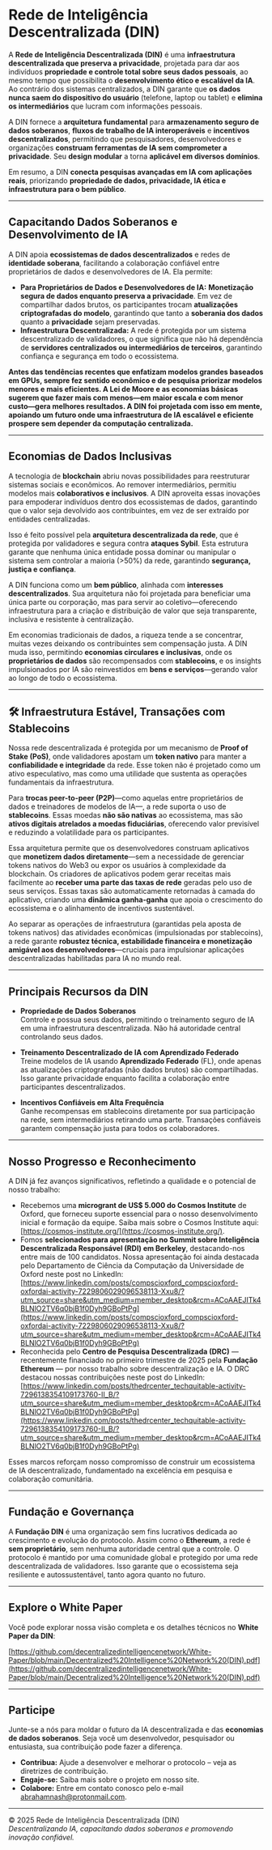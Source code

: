 # Rede de Inteligência Descentralizada (DIN)

A **Rede de Inteligência Descentralizada (DIN)** é uma **infraestrutura descentralizada que preserva a privacidade**, projetada para dar aos indivíduos **propriedade e controle total sobre seus dados pessoais**, ao mesmo tempo que possibilita o **desenvolvimento ético e escalável da IA**. Ao contrário dos sistemas centralizados, a DIN garante que **os dados nunca saem do dispositivo do usuário** (telefone, laptop ou tablet) e **elimina os intermediários** que lucram com informações pessoais.

A DIN fornece a **arquitetura fundamental** para **armazenamento seguro de dados soberanos**, **fluxos de trabalho de IA interoperáveis** e **incentivos descentralizados**, permitindo que pesquisadores, desenvolvedores e organizações **construam ferramentas de IA sem comprometer a privacidade**. Seu **design modular** a torna **aplicável em diversos domínios**.

Em resumo, a DIN **conecta pesquisas avançadas em IA com aplicações reais**, priorizando **propriedade de dados, privacidade, IA ética e infraestrutura para o bem público**.

---

## Capacitando Dados Soberanos e Desenvolvimento de IA

A DIN apoia **ecossistemas de dados descentralizados** e redes de **identidade soberana**, facilitando a colaboração confiável entre proprietários de dados e desenvolvedores de IA. Ela permite:

- **Para Proprietários de Dados e Desenvolvedores de IA:** **Monetização segura de dados enquanto preserva a privacidade**. Em vez de compartilhar dados brutos, os participantes trocam **atualizações criptografadas do modelo**, garantindo que tanto a **soberania dos dados** quanto a **privacidade** sejam preservadas.
- **Infraestrutura Descentralizada:** A rede é protegida por um sistema descentralizado de validadores, o que significa que não há dependência de **servidores centralizados ou intermediários de terceiros**, garantindo confiança e segurança em todo o ecossistema.

**Antes das tendências recentes que enfatizam modelos grandes baseados em GPUs, sempre fez sentido econômico e de pesquisa priorizar modelos menores e mais eficientes. A Lei de Moore e as economias básicas sugerem que fazer mais com menos—em maior escala e com menor custo—gera melhores resultados. A DIN foi projetada com isso em mente, apoiando um futuro onde uma infraestrutura de IA escalável e eficiente prospere sem depender da computação centralizada.**

---

## Economias de Dados Inclusivas

A tecnologia de **blockchain** abriu novas possibilidades para reestruturar sistemas sociais e econômicos. Ao remover intermediários, permitiu modelos mais **colaborativos e inclusivos**. A DIN aproveita essas inovações para empoderar indivíduos dentro dos ecossistemas de dados, garantindo que o valor seja devolvido aos contribuintes, em vez de ser extraído por entidades centralizadas.

Isso é feito possível pela **arquitetura descentralizada da rede**, que é protegida por validadores e segura contra **ataques Sybil**. Esta estrutura garante que nenhuma única entidade possa dominar ou manipular o sistema sem controlar a maioria (>50%) da rede, garantindo **segurança, justiça e confiança**.

A DIN funciona como um **bem público**, alinhada com **interesses descentralizados**. Sua arquitetura não foi projetada para beneficiar uma única parte ou corporação, mas para servir ao coletivo—oferecendo infraestrutura para a criação e distribuição de valor que seja transparente, inclusiva e resistente à centralização.

Em economias tradicionais de dados, a riqueza tende a se concentrar, muitas vezes deixando os contribuintes sem compensação justa. A DIN muda isso, permitindo **economias circulares e inclusivas**, onde os **proprietários de dados** são recompensados com **stablecoins**, e os insights impulsionados por IA são reinvestidos em **bens e serviços**—gerando valor ao longo de todo o ecossistema.

---

## 🛠️ Infraestrutura Estável, Transações com Stablecoins

Nossa rede descentralizada é protegida por um mecanismo de **Proof of Stake (PoS)**, onde validadores apostam um **token nativo** para manter a **confiabilidade e integridade** da rede. Esse token não é projetado como um ativo especulativo, mas como uma utilidade que sustenta as operações fundamentais da infraestrutura.

Para **trocas peer-to-peer (P2P)**—como aquelas entre proprietários de dados e treinadores de modelos de IA—, a rede suporta o uso de **stablecoins**. Essas moedas **não são nativas** ao ecossistema, mas são **ativos digitais atrelados a moedas fiduciárias**, oferecendo valor previsível e reduzindo a volatilidade para os participantes.

Essa arquitetura permite que os desenvolvedores construam aplicativos que **monetizem dados diretamente**—sem a necessidade de gerenciar tokens nativos do Web3 ou expor os usuários à complexidade da blockchain. Os criadores de aplicativos podem gerar receitas mais facilmente ao **receber uma parte das taxas de rede** geradas pelo uso de seus serviços. Essas taxas são automaticamente retornadas à camada do aplicativo, criando uma **dinâmica ganha-ganha** que apoia o crescimento do ecossistema e o alinhamento de incentivos sustentável.

Ao separar as operações de infraestrutura (garantidas pela aposta de tokens nativos) das atividades econômicas (impulsionadas por stablecoins), a rede garante **robustez técnica, estabilidade financeira e monetização amigável aos desenvolvedores**—cruciais para impulsionar aplicações descentralizadas habilitadas para IA no mundo real.

---

## Principais Recursos da DIN

- **Propriedade de Dados Soberanos**  
  Controle e possua seus dados, permitindo o treinamento seguro de IA em uma infraestrutura descentralizada. Não há autoridade central controlando seus dados.

- **Treinamento Descentralizado de IA com Aprendizado Federado**  
  Treine modelos de IA usando **Aprendizado Federado** (FL), onde apenas as atualizações criptografadas (não dados brutos) são compartilhadas. Isso garante privacidade enquanto facilita a colaboração entre participantes descentralizados.

- **Incentivos Confiáveis em Alta Frequência**  
  Ganhe recompensas em stablecoins diretamente por sua participação na rede, sem intermediários retirando uma parte. Transações confiáveis garantem compensação justa para todos os colaboradores.

---

## Nosso Progresso e Reconhecimento

A DIN já fez avanços significativos, refletindo a qualidade e o potencial de nosso trabalho:

- Recebemos uma **microgrant de US$ 5.000 do Cosmos Institute** de Oxford, que forneceu suporte essencial para o nosso desenvolvimento inicial e formação da equipe. Saiba mais sobre o Cosmos Institute aqui: [https://cosmos-institute.org/](https://cosmos-institute.org/).
- Fomos **selecionados para apresentação no Summit sobre Inteligência Descentralizada Responsável (RDI) em Berkeley**, destacando-nos entre mais de 100 candidatos. Nossa apresentação foi ainda destacada pelo Departamento de Ciência da Computação da Universidade de Oxford neste post no LinkedIn:  
  [https://www.linkedin.com/posts/compscioxford_compscioxford-oxfordai-activity-7229806029096538113-Xxu8/?utm_source=share&utm_medium=member_desktop&rcm=ACoAAEJITk4BLNlO2TV6q0bjB1f0Dyh9GBoPtPg](https://www.linkedin.com/posts/compscioxford_compscioxford-oxfordai-activity-7229806029096538113-Xxu8/?utm_source=share&utm_medium=member_desktop&rcm=ACoAAEJITk4BLNlO2TV6q0bjB1f0Dyh9GBoPtPg)
- Reconhecida pelo **Centro de Pesquisa Descentralizada (DRC)** — recentemente financiado no primeiro trimestre de 2025 pela **Fundação Ethereum** — por nosso trabalho sobre descentralização e IA. O DRC destacou nossas contribuições neste post do LinkedIn:  
  [https://www.linkedin.com/posts/thedrcenter_techquitable-activity-7296138354109173760-II_B/?utm_source=share&utm_medium=member_desktop&rcm=ACoAAEJITk4BLNlO2TV6q0bjB1f0Dyh9GBoPtPg](https://www.linkedin.com/posts/thedrcenter_techquitable-activity-7296138354109173760-II_B/?utm_source=share&utm_medium=member_desktop&rcm=ACoAAEJITk4BLNlO2TV6q0bjB1f0Dyh9GBoPtPg)

Esses marcos reforçam nosso compromisso de construir um ecossistema de IA descentralizado, fundamentado na excelência em pesquisa e colaboração comunitária.

---

## Fundação e Governança

A **Fundação DIN** é uma organização sem fins lucrativos dedicada ao crescimento e evolução do protocolo. Assim como o **Ethereum**, a rede é **sem proprietário**, sem nenhuma autoridade central que a controle. O protocolo é mantido por uma comunidade global e protegido por uma rede descentralizada de validadores. Isso garante que o ecossistema seja resiliente e autossustentável, tanto agora quanto no futuro.

---

## Explore o White Paper

Você pode explorar nossa visão completa e os detalhes técnicos no **White Paper da DIN**:

[https://github.com/decentralizedintelligencenetwork/White-Paper/blob/main/Decentralized%20Intelligence%20Network%20(DIN).pdf](https://github.com/decentralizedintelligencenetwork/White-Paper/blob/main/Decentralized%20Intelligence%20Network%20(DIN).pdf)

---

## Participe

Junte-se a nós para moldar o futuro da IA descentralizada e das **economias de dados soberanos**. Seja você um desenvolvedor, pesquisador ou entusiasta, sua contribuição pode fazer a diferença.

- **Contribua:** Ajude a desenvolver e melhorar o protocolo – veja as diretrizes de contribuição.  
- **Engaje-se:** Saiba mais sobre o projeto em nosso site.  
- **Colabore:** Entre em contato conosco pelo e-mail [abrahamnash@protonmail.com](mailto:abrahamnash@protonmail.com).

---

© 2025 Rede de Inteligência Descentralizada (DIN)  
*Descentralizando IA, capacitando dados soberanos e promovendo inovação confiável.*
